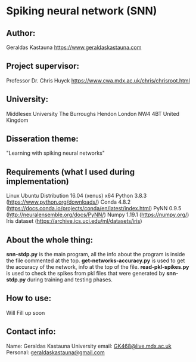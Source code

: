# Spiking neural network (SNN)

## Author:
Geraldas Kastauna
https://www.geraldaskastauna.com

## Project supervisor:
Professor Dr. Chris Huyck 
https://www.cwa.mdx.ac.uk/chris/chrisroot.html

## University:
Middlesex University
The Burroughs
Hendon
London NW4 4BT 
United Kingdom

## Disseration theme:
"Learning with spiking neural networks"

## Requirements (what I used during implementation)
Linux Ubuntu Distribution 16.04 (xenus) x64
Python 3.8.3 (https://www.python.org/downloads/)
Conda 4.8.2 (https://docs.conda.io/projects/conda/en/latest/index.html)
PyNN 0.9.5 (http://neuralensemble.org/docs/PyNN/)
Numpy 1.19.1 (https://numpy.org/)
Iris dataset (https://archive.ics.uci.edu/ml/datasets/iris)

## About the whole thing:
**snn-stdp.py** is the main program, all the info about the program is inside the file commented at the top.
**get-networks-accuracy.py** is used to get the accuracy of the network, info at the top of the file.
**read-pkl-spikes.py** is used to check the spikes from pkl files that were generated by **snn-stdp.py** 
during training and testing phases.

## How to use:
Will Fill up soon

## Contact info:
Name: Geraldas Kastauna
University email: GK468@live.mdx.ac.uk
Personal: geraldaskastauna@gmail.com

